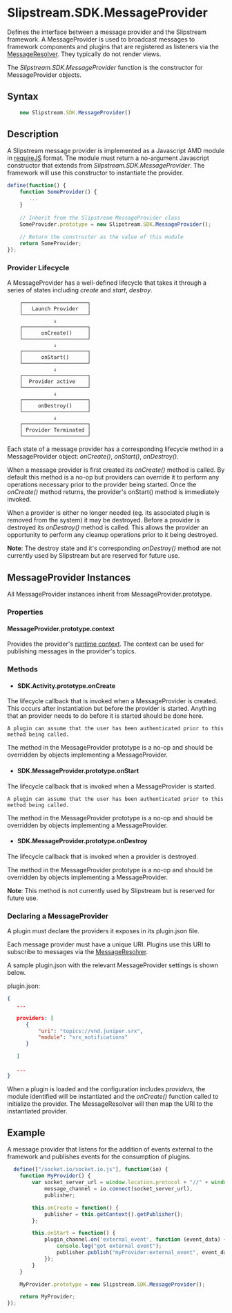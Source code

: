 #  Slipstream.SDK.MessageProvider

Defines the interface between a message provider and the Slipstream framework.  A MessageProvider is used to broadcast messages to framework components and plugins that are registered as listeners via the [MessageResolver](MessageResolver.md).  They typically do not render views.


The *Slipstream.SDK.MessageProvider* function is the constructor for MessageProvider objects.

## Syntax

```javascript
    new Slipstream.SDK.MessageProvider()
```

## Description

A Slipstream message provider is implemented as a Javascript AMD module in [requireJS](http://requirejs.org/docs/api.html) format.  The module must return a no-argument Javascript constructor that extends from *Slipstream.SDK.MessageProvider*.  The framework will use this constructor to instantiate the provider.

```javascript
define(function() {
    function SomeProvider() {
       ...
    }
     
    // Inherit from the Slipstream MessageProvider class
    SomeProvider.prototype = new Slipstream.SDK.MessageProvider();
    
    // Return the constructor as the value of this module
    return SomeProvider;
});
```

### Provider Lifecycle

A MessageProvider has a well-defined lifecycle that takes it through a series of states including *create* and *start*, *destroy*.

        ┌─────────────────────┐
        │   Launch Provider   │
        └─────────────────────┘
                   ↓ 
        ┌─────────────────────┐
        │      onCreate()     │
        └─────────────────────┘
                   ↓
        ┌─────────────────────┐
        │      onStart()      │
        └─────────────────────┘
                   ↓
        ┌─────────────────────┐
        │  Provider active    │  
        └─────────────────────┘
                   ↓
        ┌─────────────────────┐
        │     onDestroy()     │
        └─────────────────────┘
                   ↓
        ┌─────────────────────┐
        │ Provider Terminated │
        └─────────────────────┘

Each state of a message provider has a corresponding lifecycle method in a MessageProvider object: *onCreate()*, *onStart()*, *onDestroy()*.

When a message provider is first created its *onCreate()* method is called.  By default this method is a no-op but providers can override it to perform any operations necessary prior to the provider being started. Once the *onCreate()* method returns, the provider's onStart() method is immediately invoked.

When a provider is either no longer needed (eg. its associated plugin is removed from the system) it may be destroyed. Before a provider is destroyed its *onDestroy()* method is called. This allows the provider an opportunity to perform any cleanup operations prior to it being destroyed.
  

**Note**: The destroy state and it's corresponding *onDestroy()* method are not currently used by Slipstream but are reserved for future use.

## MessageProvider Instances
All MessageProvider instances inherit from MessageProvider.prototype.

### Properties

#### MessageProvider.prototype.context
Provides the provider's [runtime context](ProviderContext.md).  The context can be used for publishing messages in the provider's topics.

### Methods

- #### SDK.Activity.prototype.onCreate
The lifecycle callback that is invoked when a MessageProvider is created.  This occurs after instantiation but before the provider is started.  Anything that an provider needs to do before it is started should be done here.  

    A plugin can assume that the user has been authenticated prior to this method being called.

  The method in the MessageProvider prototype is a no-op and should be overridden by objects implementing a MessageProvider.

- #### SDK.MessageProvider.prototype.onStart
The lifecycle callback that is invoked when a MessageProvider is started.  

    A plugin can assume that the user has been authenticated prior to this method being called.

  The method in the MessageProvider prototype is a no-op and should be overridden by objects implementing a MessageProvider.

- #### SDK.MessageProvider.prototype.onDestroy
The lifecycle callback that is invoked when a provider is destroyed.  

   The method in the MessageProvider prototype is a no-op and should be overridden by objects implementing a MessageProvider.

  **Note**: This method is not currently used by Slipstream but is reserved for future use.
  
### Declaring a MessageProvider 

A plugin must declare the providers it exposes in its plugin.json file.  

Each message provider must have a unique URI. Plugins use this URI to subscribe to messages via the [MessageResolver](MessageResolver.md).

A sample plugin.json with the relevant MessageProvider settings is shown below.

plugin.json:

```json
{
   ...
   
   providers: [
      {
          "uri": "topics://vnd.juniper.srx", 
          "module": "srx_notifications"
      }

   ]
   
   ...
}
```
When a plugin is loaded and the configuration includes *providers*, the module identified will be instantiated and the *onCreate()* function called to initialize the provider. The MessageResolver will then map the URI to the instantiated provider.
  
## Example

A message provider that listens for the addition of events external to the framework and publishes events for the consumption of plugins.
  
```javascript
  define(["/socket.io/socket.io.js"], function(io) {
    function MyProvider() {
        var socket_server_url = window.location.protocol + "//" + window.location.host,
            message_channel = io.connect(socket_server_url),
            publisher;

        this.onCreate = function() {
            publisher = this.getContext().getPublisher();
        };

        this.onStart = function() {
            plugin_channel.on('external_event', function (event_data) {
                console.log("got external event");
                publisher.publish("myProvider:external_event", event_data);
            });
        }
    }

    MyProvider.prototype = new Slipstream.SDK.MessageProvider();

    return MyProvider;
});
  ```

